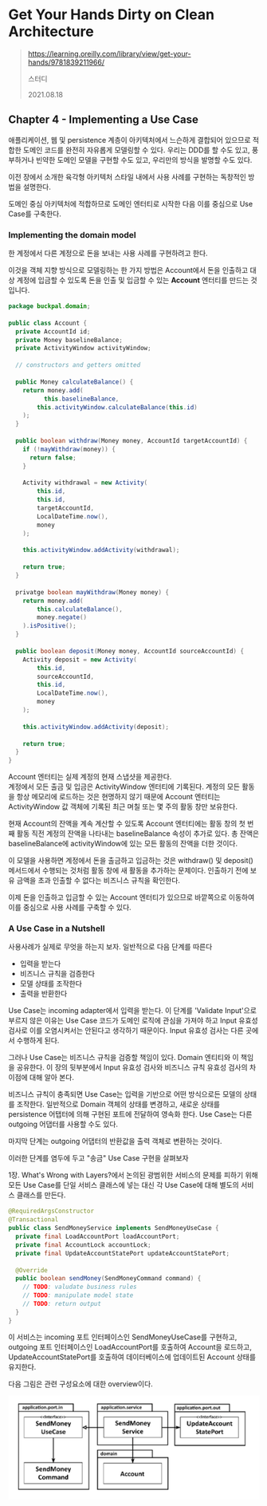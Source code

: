 # Get Your Hands Dirty on Clean Architecture

> https://learning.oreilly.com/library/view/get-your-hands/9781839211966/
>
> 스터디
>
> 2021.08.18

## Chapter 4 - Implementing a Use Case

애플리케이션, 웹 및 persistence 계층이 아키텍처에서 느슨하게 결합되어 있으므로 적합한 도메인 코드를 완전히 자유롭게 모델링할 수 있다. 우리는 DDD를 할 수도 있고, 풍부하거나 빈약한 도메인 모델을 구현할 수도 있고, 우리만의 방식을 발명할 수도 있다.

이전 장에서 소개한 육각형 아키텍처 스타일 내에서 사용 사례를 구현하는 독창적인 방법을 설명한다.

도메인 중심 아키텍처에 적합하므로 도메인 엔터티로 시작한 다음 이를 중심으로 Use Case를 구축한다.

### Implementing the domain model

한 계정에서 다른 계정으로 돈을 보내는 사용 사례를 구현하려고 한다.

이것을 객체 지향 방식으로 모델링하는 한 가지 방법은 Account에서 돈을 인출하고 대상 계정에 입금할 수 있도록 돈을 인출 및 입금할 수 있는 **Account** 엔터티를 만드는 것입니다.

```java
package buckpal.domain;

public class Account {
  private AccountId id;
  private Money baselineBalance;
  private ActivityWindow activityWindow;
  
  // constructors and getters omitted
  
  public Money calculateBalance() {
    return money.add(
    	  this.baselineBalance,
        this.activityWindow.calculateBalance(this.id)
    );
  }
  
  public boolean withdraw(Money money, AccountId targetAccountId) {
    if (!mayWithdraw(money)) {
      return false;
    }
    
    Activity withdrawal = new Activity(
        this.id,
        this.id,
        targetAccountId,
        LocalDateTime.now(),
        money
    );
    
    this.activityWindow.addActivity(withdrawal);
    
    return true;
  }
  
  privatge boolean mayWithdraw(Money money) {
    return money.add(
        this.calculateBalance(),
        money.negate()
    ).isPositive();
  }
  
  public boolean deposit(Money money, AccountId sourceAccountId) {
    Activity deposit = new Activity(
        this.id,
        sourceAccountId,
        this.id,
        LocalDateTime.now(),
        money
    );
    
    this.activityWindow.addActivity(deposit);
    
    return true;
  }
}
```

Account 엔터티는 실제 계정의 현재 스냅샷을 제공한다.  
계정에서 모든 출금 및 입금은 ActivityWindow 엔터티에 기록된다. 계정의 모든 활동을 항상 메모리에 로드하는 것은 현명하지 않기 때문에 Account 엔터티는 ActivityWindow 값 객체에 기록된 최근 며칠 또는 몇 주의 활동 창만 보유한다.

현재 Account의 잔액을 계속 계산할 수 있도록 Account 엔터티에는 활동 창의 첫 번째 활동 직전 계정의 잔액을 나타내는 baselineBalance 속성이 추가로 있다. 총 잔액은 baselineBalance에 activityWindow에 있는 모든 활동의 잔액을 더한 것이다.

이 모델을 사용하면 계정에서 돈을 출금하고 입금하는 것은 withdraw() 및 deposit() 메서드에서 수행되는 것처럼 활동 창에 새 활동을 추가하는 문제이다. 인출하기 전에 보유 금액을 초과 인출할 수 없다는 비즈니스 규칙을 확인한다.

이제 돈을 인출하고 입금할 수 있는 Account 엔터티가 있으므로 바깥쪽으로 이동하여 이를 중심으로 사용 사례를 구축할 수 있다.

### A Use Case in a Nutshell

사용사례가 실제로 무엇을 하는지 보자. 일반적으로 다음 단계를 따른다

- 입력을 받는다
- 비즈니스 규칙을 검증한다
- 모델 상태를 조작한다
- 출력을 반환한다

Use Case는 incoming adapter에서 입력을 받는다. 이 단계를 'Validate Input'으로 부르지 않은 이유는 Use Case 코드가 도메인 로직에 관심을 가져야 하고 Input 유효성 검사로 이를 오염시켜서는 안된다고 생각하기 때문이다. Input 유효성 검사는 다른 곳에서 수행하게 된다.

그러나 Use Case는 비즈니스 규칙을 검증할 책임이 있다. Domain 엔티티와 이 책임을 공유한다. 이 장의 뒷부분에서 Input 유효성 검사와 비즈니스 규칙 유효성 검사의 차이점에 대해 알아 본다.

비즈니스 규칙이 충족되면 Use Case는 입력을 기반으로 어떤 방식으로든 모델의 상태를 조작한다. 일반적으로 Domain 객체의 상태를 변경하고, 새로운 상태를 persistence 어탭터에 의해 구현된 포트에 전달하여 영속화 한다. Use Case는 다른 outgoing 어댑터를 사용할 수도 있다.

마지막 단계는 outgoing 어댑터의 반환값을 출력 객체로 변환하는 것이다.

이러한 단계를 염두에 두고 "송금" Use Case 구현을 살펴보자

1장. What's Wrong with Layers?에서 논의된 광범위한 서비스의 문제를 피하기 위해 모든 Use Case를 단일 서비스 클래스에 넣는 대신 각 Use Case에 대해 별도의 서비스 클래스를 만든다.

```java
@RequiredArgsConstructor
@Transactional
public class SendMoneyService implements SendMoneyUseCase {
  private final LoadAccountPort loadAccountPort;
  private final AccountLock accountLock;
  private final UpdateAccountStatePort updateAccountStatePort;
  
  @Override
  public boolean sendMoney(SendMoneyCommand command) {
    // TODO: valudate business rules
    // TODO: manipulate model state
    // TODO: return output
  }
}
```

이 서비스는 incoming 포트 인터페이스인 SendMoneyUseCase를 구현하고,  
outgoing 포트 인터페이스인 LoadAccountPort를 호출하여 Account을 로드하고,  
UpdateAccountStatePort를 호출하여 데이터베이스에 업데이트된 Account 상태를 유지한다.  

다음 그림은 관련 구성요소에 대한 overview이다.

![image-20210816213257905](./img/14.png)

